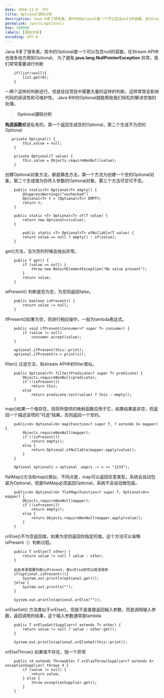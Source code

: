 ```yaml
---
date: 2016-11-8  UTC
title: Optional源码分析
description: Java 8多了很多类，其中的Optional是一个可以包含null的容器，在Stream API中也很多地方用到Optional。
permalink: /posts/optional/
key: 100008
labels: [源码分析]
encoding: UTF-8
---
```




Java 8多了很多类，其中的Optional是一个可以包含null的容器，在Stream API中也很多地方用到Optional。
为了避免 **java.lang.NullPointerException** 异常，我们常常需要进行判断

```
	if(list!=null){
	    list.get(0);
	}
```
一两个这样的判断还行，但是往往项目中需要大量的这样的判断，这样常常会影响代码的阅读性和可维护性。
Java 8中的Optional就能帮助我们轻松的解决空值的处理。

> **Optional源码分析**

**构造函数**都是私有的，第一个返回生成空的Optional，第二个生成不为空的Optional

```
   private Optional() {
        this.value = null;
    }

    private Optional(T value) {
        this.value = Objects.requireNonNull(value);
    }
```

创建Optional对象方法，都是静态方法，第一个方法为创建一个空的Optional对象，第二个生成值为你传入参数的Optional对象，第三个方法可空可不空。

```
	public static<T> Optional<T> empty() {
        @SuppressWarnings("unchecked")
        Optional<T> t = (Optional<T>) EMPTY;
        return t;
    }

    public static <T> Optional<T> of(T value) {
        return new Optional<>(value);
    }

        public static <T> Optional<T> ofNullable(T value) {
        return value == null ? empty() : of(value);
    }
```
get()方法，当为空的时候会抛出异常。
```
    public T get() {
        if (value == null) {
            throw new NoSuchElementException("No value present");
        }
        return value;
    }
```
isPresent() 判断是否为空，为空则返回false。
```
    public boolean isPresent() {
        return value != null;
    }
```
ifPresent()如果为空，则进行相应操作，一般为lambda表达式。
```
    public void ifPresent(Consumer<? super T> consumer) {
        if (value != null)
            consumer.accept(value);
    }

    optional.ifPresent(this::print);
    optional.ifPresent(s-> print(s));
```
filter() 过滤方法，和stream API中的filter类似。
```
    public Optional<T> filter(Predicate<? super T> predicate) {
        Objects.requireNonNull(predicate);
        if (!isPresent())
            return this;
        else
            return predicate.test(value) ? this : empty();
    }
```
map()如果一个值存在，则将所提供的映射函数应用于它，如果结果是非空，则返回一个描述该项的“可选”结果。否则返回一个空的。
```
    public<U> Optional<U> map(Function<? super T, ? extends U> mapper) {
        Objects.requireNonNull(mapper);
        if (!isPresent())
            return empty();
        else {
            return Optional.ofNullable(mapper.apply(value));
        }
    }

	Optional optional1 = optional .map(s -> s += "1233");
```
flatMap()方法和map()类似，不同点是，map可以返回任意类型，系统会自动包装为Optional，但是flatMap必须返回Optional，系统不会自动做包装。
```
    public<U> Optional<U> flatMap(Function<? super T, Optional<U>> mapper) {
        Objects.requireNonNull(mapper);
        if (!isPresent())
            return empty();
        else {
            return Objects.requireNonNull(mapper.apply(value));
        }
    }
```
orElse()不为空返回值，如果为空则返回你指定的值。这个方法可以省略isPresent（）判断过程。
```
    public T orElse(T other) {
        return value != null ? value : other;
    }

	此处本来需要判断isPresent，用orElse则可以简洁很多
    if(optional.isPresent()){
        System.out.println(optional.get());
    }else {
        System.out.println("");
    }

    System.out.println(optional.orElse(""));

```
orElseGet() 方法类似于orElse()，但是不是直接返回输入参数，而是调用输入参数，返回调用的结果，这个输入参数通常是lambda
```
    public T orElseGet(Supplier<? extends T> other) {
        return value != null ? value : other.get();
    }

    System.out.println(optional.orElseGet(this::print));
```
orElseThrow() 如果值不存在，抛一个异常
```
    public <X extends Throwable> T orElseThrow(Supplier<? extends X> exceptionSupplier) throws X {
        if (value != null) {
            return value;
        } else {
            throw exceptionSupplier.get();
        }
    }
```